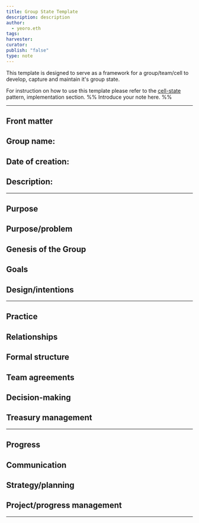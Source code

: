 ```yaml
---
title: Group State Template
description: description
author: 
  - yeoro.eth
tags: 
harvester: 
curator: 
publish: "false"
type: note
---
```


This template is designed to serve as a framework for a group/team/cell to develop, capture and maintain it's group state. 

For instruction on how to use this template please refer to the [cell-state](notes/dao-primitives/patterns/collaboration-scale-patterns/cell-state.md) pattern, implementation section. 
%% Introduce your note here. %%

---

## Front matter

**Group name:**
- 
**Date of creation:**
- 
**Description:**
- 


---

## Purpose

**Purpose/problem**
- 

**Genesis of the Group**
 - 

**Goals**
 - 

**Design/intentions**
 - 

---




## Practice

**Relationships**
- 

**Formal structure**
- 

**Team agreements**
- 

**Decision-making**
- 

**Treasury management**
- 

---


## Progress

**Communication**
- 

**Strategy/planning**
- 

**Project/progress management**
- 

---